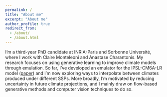 ```yaml
---
permalink: /
title: "About me"
excerpt: "About me"
author_profile: true
redirect_from: 
  - /about/
  - /about.html
---
```

    
I’m a third-year PhD candidate at INRIA-Paris and Sorbonne Université, where I work with Claire Monteleoni and Anastase Charantonis. My research focuses on using generative learning to improve climate models through emulation. So far, I’ve developed an emulator for the IPSL-CM6A-LR model ([paper](https://arxiv.org/pdf/2509.15942)) and I’m now exploring ways to interpolate between climates produced under different SSPs. More broadly, I’m motivated by reducing uncertainty in future climate projections, and I mainly draw on flow-based generative methods and computer vision techniques to do so.


